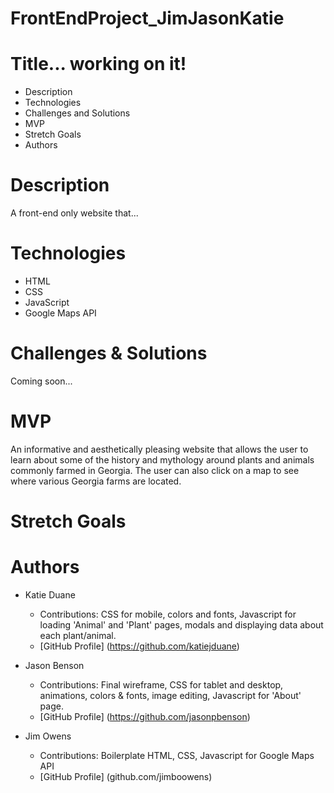 # FrontEndProject_JimJasonKatie

# Title... working on it!

* Description
* Technologies
* Challenges and Solutions
* MVP
* Stretch Goals
* Authors

# Description
A front-end only website that...

# Technologies
- HTML
- CSS
- JavaScript
- Google Maps API

# Challenges & Solutions
Coming soon...

# MVP
An informative and aesthetically pleasing website that allows the user to learn about some of the history and
mythology around plants and animals commonly farmed in Georgia. The user can also click on a map to see where various
Georgia farms are located.

# Stretch Goals

# Authors
- Katie Duane
  - Contributions: CSS for mobile, colors and fonts, Javascript for loading 'Animal' and 'Plant' pages, modals and displaying data about each plant/animal.
  - [GitHub Profile] (https://github.com/katiejduane)

- Jason Benson
  - Contributions: Final wireframe, CSS for tablet and desktop, animations, colors & fonts, image editing, Javascript for 'About' page.
  - [GitHub Profile] (https://github.com/jasonpbenson)
  
- Jim Owens
  - Contributions: Boilerplate HTML, CSS, Javascript for Google Maps API
  - [GitHub Profile] (github.com/jimboowens)